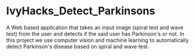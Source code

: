 # IvyHacks_Detect_Parkinsons
A Web based application that takes an input image (spiral test and wave test) from the user and detects if the said user has Parkinson's or not.
In this project we use computer vision and machine learning to automatically detect Parkinson's disease based on spiral and wave test.
